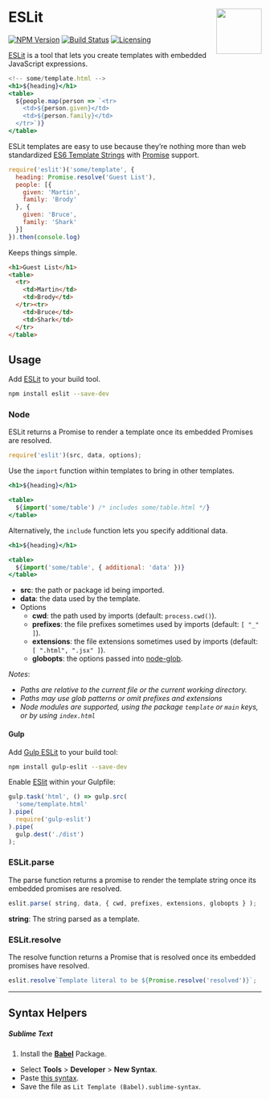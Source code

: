# ESLit [<img src="https://jonathantneal.github.io/js-logo.svg" alt="" width="90" height="90" align="right">][ESLit]

[![NPM Version][npm-img]][npm-url]
[![Build Status][cli-img]][cli-url]
[![Licensing][lic-img]][lic-url]

[ESLit] is a tool that lets you create templates with embedded JavaScript
expressions.

```jsx
<!-- some/template.html -->
<h1>${heading}</h1>
<table>
  ${people.map(person => `<tr>
    <td>${person.given}</td>
    <td>${person.family}</td>
  </tr>`)}
</table>
```

ESLit templates are easy to use because they’re nothing more than web
standardized [ES6 Template Strings] with [Promise] support.

```js
require('eslit')('some/template', {
  heading: Promise.resolve('Guest List'),
  people: [{
    given: 'Martin',
    family: 'Brody'
  }, {
    given: 'Bruce',
    family: 'Shark'
  }]
}).then(console.log)
```

Keeps things simple.

```html
<h1>Guest List</h1>
<table>
  <tr>
    <td>Martin</td>
    <td>Brody</td>
  </tr><tr>
    <td>Bruce</td>
    <td>Shark</td>
  </tr>
</table>
```

## Usage

Add [ESLit] to your build tool.

```sh
npm install eslit --save-dev
```

### Node

ESLit returns a Promise to render a template once its embedded Promises are resolved.

```js
require('eslit')(src, data, options);
```

Use the `import` function within templates to bring in other templates.

```jsx
<h1>${heading}</h1>

<table>
  ${import('some/table') /* includes some/table.html */}
</table>
```

Alternatively, the `include` function lets you specify additional data.

```jsx
<h1>${heading}</h1>

<table>
  ${import('some/table', { additional: 'data' })}
</table>
```

- **src**: the path or package id being imported.
- **data**: the data used by the template.
- Options
  - **cwd**: the path used by imports (default: `process.cwd()`).
  - **prefixes**: the file prefixes sometimes used by imports (default: `[ "_" ]`).
  - **extensions**: the file extensions sometimes used by imports (default: `[ ".html", ".jsx" ]`).
  - **globopts**: the options passed into [node-glob].

*Notes*:

- *Paths are relative to the current file or the current working directory.*
- *Paths may use glob patterns or omit prefixes and extensions*
- *Node modules are supported, using the package `template` or `main` keys, or by using `index.html`*

#### Gulp

Add [Gulp ESLit] to your build tool:

```bash
npm install gulp-eslit --save-dev
```

Enable [ESlit] within your Gulpfile:

```js
gulp.task('html', () => gulp.src(
  'some/template.html'
).pipe(
  require('gulp-eslit')
).pipe(
  gulp.dest('./dist')
);
```

### ESLit.parse

The parse function returns a promise to render the template string once its embedded promises are resolved.

```js
eslit.parse( string, data, { cwd, prefixes, extensions, globopts } );
```

**string**: The string parsed as a template.

### ESLit.resolve

The resolve function returns a Promise that is resolved once its embedded promises have resolved.

```js
eslit.resolve`Template literal to be ${Promise.resolve('resolved')}`;
```

---

## Syntax Helpers

##### Sublime Text

1. Install the **[Babel](https://packagecontrol.io/packages/Babel)** Package.
- Select **Tools** > **Developer** > **New Syntax**.
-  Paste [this syntax].
-  Save the file as `Lit Template (Babel).sublime-syntax`.

[ESLit]: https://github.com/jonathantneal/eslit
[ES6 Template Strings]: https://developer.mozilla.org/en-US/docs/Web/JavaScript/Reference/Template_literals
[Gulp ESLit]: https://github.com/jonathantneal/gulp-eslit
[Promise]: https://www.promisejs.org/
[node-glob]: https://github.com/isaacs/node-glob
[this syntax]: https://github.com/jonathantneal/eslit/blob/master/Lit%20Template%20(Babel).sublime-syntax

[npm-url]: https://www.npmjs.com/package/eslit
[npm-img]: https://img.shields.io/npm/v/eslit.svg
[cli-url]: https://travis-ci.org/jonathantneal/eslit
[cli-img]: https://img.shields.io/travis/jonathantneal/eslit.svg
[lic-url]: LICENSE.md
[lic-img]: https://img.shields.io/npm/l/eslit.svg
